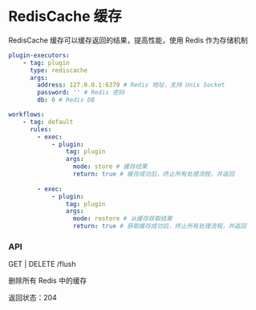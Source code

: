 # RedisCache 缓存

RedisCache 缓存可以缓存返回的结果，提高性能，使用 Redis 作为存储机制

```yaml
plugin-executors:
    - tag: plugin
      type: rediscache
      args:
        address: 127.0.0.1:6379 # Redis 地址，支持 Unix Socket
        password: '' # Redis 密码
        db: 0 # Redis DB

workflows:
    - tag: default
      rules:
        - exec:
            - plugin:
                tag: plugin
                args:
                  mode: store # 缓存结果
                  return: true # 缓存成功后，终止所有处理流程，并返回
    
        - exec:
            - plugin:
                tag: plugin
                args:
                  mode: restore # 从缓存获取结果
                  return: true # 获取缓存成功后，终止所有处理流程，并返回
```

### API

GET | DELETE /flush

删除所有 Redis 中的缓存

返回状态：204
